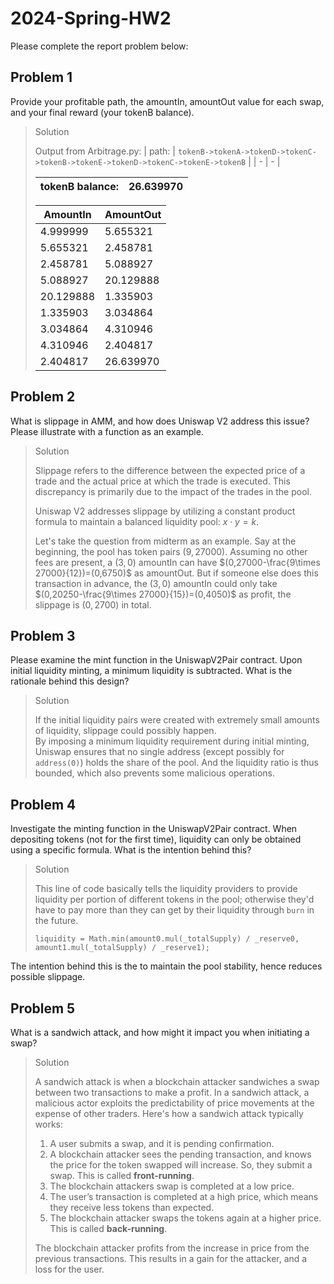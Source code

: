 # 2024-Spring-HW2

Please complete the report problem below:

## Problem 1

Provide your profitable path, the amountIn, amountOut value for each swap, and your final reward (your tokenB balance).

> Solution
>
> Output from Arbitrage.py:
> | path: | `tokenB->tokenA->tokenD->tokenC->tokenB->tokenE->tokenD->tokenC->tokenE->tokenB` |
> | - | - |
>
> | tokenB balance: | 26.639970 |
> | --------------- | --------- |
>
> | AmountIn  | AmountOut |
> | --------- | --------- |
> | 4.999999  | 5.655321  |
> | 5.655321  | 2.458781  |
> | 2.458781  | 5.088927  |
> | 5.088927  | 20.129888 |
> | 20.129888 | 1.335903  |
> | 1.335903  | 3.034864  |
> | 3.034864  | 4.310946  |
> | 4.310946  | 2.404817  |
> | 2.404817  | 26.639970 |

## Problem 2

What is slippage in AMM, and how does Uniswap V2 address this issue? Please illustrate with a function as an example.

> Solution
>
> Slippage refers to the difference between the expected price of a trade and the actual price at which the trade is executed. This discrepancy is primarily due to the impact of the trades in the pool.
>
> Uniswap V2 addresses slippage by utilizing a constant product formula to maintain a balanced liquidity pool: $x\cdot y = k$.
>
> Let's take the question from midterm as an example. Say at the beginning, the pool has token pairs $(9,27000)$. Assuming no other fees are present, a $(3,0)$ amountIn can have $(0,27000-\frac{9\times 27000}{12})=(0,6750)$ as amountOut. But if someone else does this transaction in advance, the $(3,0)$ amountIn could only take $(0,20250-\frac{9\times 27000}{15})=(0,4050)$ as profit, the slippage is $(0,2700)$ in total.

## Problem 3

Please examine the mint function in the UniswapV2Pair contract. Upon initial liquidity minting, a minimum liquidity is subtracted. What is the rationale behind this design?

> Solution
>
> If the initial liquidity pairs were created with extremely small amounts of liquidity, slippage could possibly happen. \
> By imposing a minimum liquidity requirement during initial minting, Uniswap ensures that no single address (except possibly for `address(0)`) holds the share of the pool. And the liquidity ratio is thus bounded, which also prevents some malicious operations.

## Problem 4

Investigate the minting function in the UniswapV2Pair contract. When depositing tokens (not for the first time), liquidity can only be obtained using a specific formula. What is the intention behind this?

> Solution
>
> This line of code basically tells the liquidity providers to provide liquidity per portion of different tokens in the pool; otherwise they'd have to pay more than they can get by their liquidity through `burn` in the future.
>
> ```solidity
> liquidity = Math.min(amount0.mul(_totalSupply) / _reserve0, amount1.mul(_totalSupply) / _reserve1);
> ```

The intention behind this is the to maintain the pool stability, hence reduces possible slippage.

## Problem 5

What is a sandwich attack, and how might it impact you when initiating a swap?

> Solution
>
> A sandwich attack is when a blockchain attacker sandwiches a swap between two transactions to make a profit. In a sandwich attack, a malicious actor exploits the predictability of price movements at the expense of other traders. Here's how a sandwich attack typically works:
>
> 1.  A user submits a swap, and it is pending confirmation.
> 2.  A blockchain attacker sees the pending transaction, and knows the price for the token swapped will increase. So, they submit a swap. This is called **front-running**.
> 3.  The blockchain attackers swap is completed at a low price.
> 4.  The user’s transaction is completed at a high price, which means they receive less tokens than expected.
> 5.  The blockchain attacker swaps the tokens again at a higher price. This is called **back-running**.
>
> The blockchain attacker profits from the increase in price from the previous transactions. This results in a gain for the attacker, and a loss for the user.
